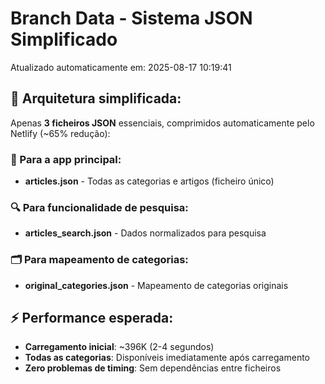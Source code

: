 # Branch Data - Sistema JSON Simplificado
Atualizado automaticamente em: 2025-08-17 10:19:41

## 🎯 Arquitetura simplificada:
Apenas **3 ficheiros JSON** essenciais, comprimidos automaticamente pelo Netlify (~65% redução):

### 📱 Para a app principal:
- **articles.json** - Todas as categorias e artigos (ficheiro único)

### 🔍 Para funcionalidade de pesquisa:
- **articles_search.json** - Dados normalizados para pesquisa

### 🗂️ Para mapeamento de categorias:
- **original_categories.json** - Mapeamento de categorias originais

## ⚡ Performance esperada:
- **Carregamento inicial**: ~396K (2-4 segundos)
- **Todas as categorias**: Disponíveis imediatamente após carregamento
- **Zero problemas de timing**: Sem dependências entre ficheiros
